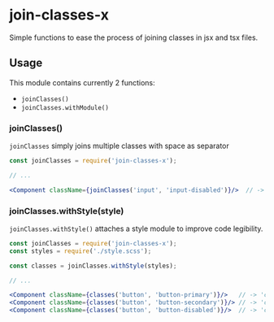 # join-classes-x

Simple functions to ease the process of joining classes in jsx and tsx files.

## Usage

This module contains currently 2 functions:
* `joinClasses()`
* `joinClasses.withModule()`

### joinClasses()

`joinClasses` simply joins multiple classes with space as separator

```jsx
const joinClasses = require('join-classes-x');

// ...

<Component className={joinClasses('input', 'input-disabled')}/>  // -> 'input input-disabled'
```

### joinClasses.withStyle(style)

`joinClasses.withStyle()` attaches a style module to improve code legibility.

```jsx
const joinClasses = require('join-classes-x');
const styles = require('./style.scss');

const classes = joinClasses.withStyle(styles);

// ...

<Component className={classes('button', 'button-primary')}/>   // -> 'component__button component__button-primary'
<Component className={classes('button', 'button-secondary')}/> // -> 'component__button component__button-secondary'
<Component className={classes('button', 'button-disabled')}/>  // -> 'component__button component__button-disabled'
```
